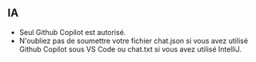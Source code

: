 ## IA
- Seul Github Copilot est autorisé.
- N'oubliez pas de soumettre votre fichier chat.json si vous avez utilisé Github Copilot sous VS Code ou chat.txt si vous avez utilisé IntelliJ.